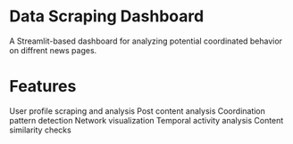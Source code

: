 # Data Scraping Dashboard

A Streamlit-based dashboard for analyzing potential coordinated behavior on diffrent news pages.

# Features
User profile scraping and analysis
Post content analysis
Coordination pattern detection
Network visualization
Temporal activity analysis
Content similarity checks
